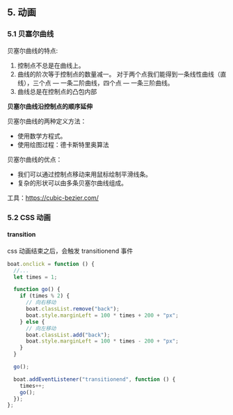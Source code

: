 ## 5. 动画

### 5.1 贝塞尔曲线

贝塞尔曲线的特点:

1. 控制点不总是在曲线上。
2. 曲线的阶次等于控制点的数量减一。 对于两个点我们能得到一条线性曲线（直线），三个点 — 一条二阶曲线，四个点 — 一条三阶曲线。
3. 曲线总是在控制点的凸包内部

**贝塞尔曲线沿控制点的顺序延伸**

贝塞尔曲线的两种定义方法：

- 使用数学方程式。
- 使用绘图过程：德卡斯特里奥算法

贝塞尔曲线的优点：

- 我们可以通过控制点移动来用鼠标绘制平滑线条。
- 复杂的形状可以由多条贝塞尔曲线组成。

工具：https://cubic-bezier.com/

### 5.2 CSS 动画

#### transition

css 动画结束之后，会触发 transitionend 事件

```javascript
boat.onclick = function () {
  //...
  let times = 1;

  function go() {
    if (times % 2) {
      // 向右移动
      boat.classList.remove("back");
      boat.style.marginLeft = 100 * times + 200 + "px";
    } else {
      // 向左移动
      boat.classList.add("back");
      boat.style.marginLeft = 100 * times - 200 + "px";
    }
  }

  go();

  boat.addEventListener("transitionend", function () {
    times++;
    go();
  });
};
```
